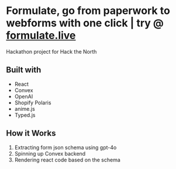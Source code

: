 # Formulate, go from paperwork to webforms with one click | try @ [formulate.live](https://www.formulate.live)

Hackathon project for Hack the North

## Built with

- React
- Convex
- OpenAI
- Shopify Polaris
- anime.js
- Typed.js

## How it Works

1. Extracting form json schema using gpt-4o
2. Spinning up Convex backend
3. Rendering react code based on the schema
